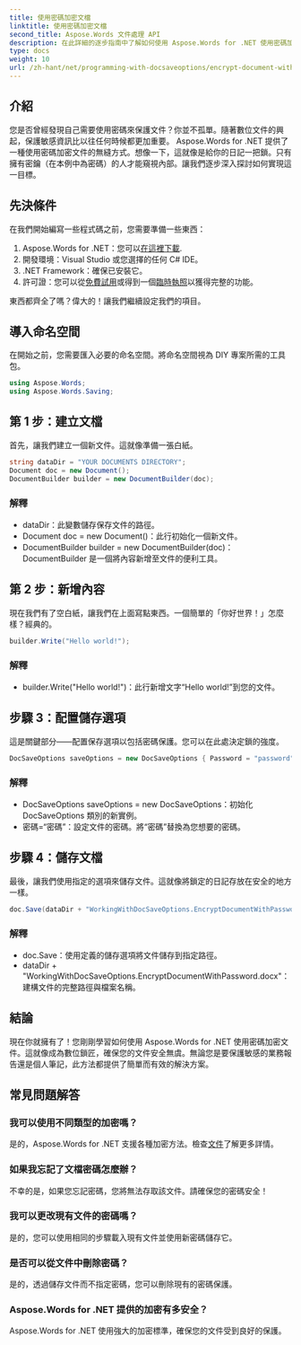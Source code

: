 ```yaml
---
title: 使用密碼加密文檔
linktitle: 使用密碼加密文檔
second_title: Aspose.Words 文件處理 API
description: 在此詳細的逐步指南中了解如何使用 Aspose.Words for .NET 使用密碼加密文件。輕鬆保護您的敏感資訊。
type: docs
weight: 10
url: /zh-hant/net/programming-with-docsaveoptions/encrypt-document-with-password/
---
```

## 介紹

您是否曾經發現自己需要使用密碼來保護文件？你並不孤單。隨著數位文件的興起，保護敏感資訊比以往任何時候都更加重要。 Aspose.Words for .NET 提供了一種使用密碼加密文件的無縫方式。想像一下，這就像是給你的日記一把鎖。只有擁有密鑰（在本例中為密碼）的人才能窺視內部。讓我們逐步深入探討如何實現這一目標。

## 先決條件

在我們開始編寫一些程式碼之前，您需要準備一些東西：
1.  Aspose.Words for .NET：您可以[在這裡下載](https://releases.aspose.com/words/net/).
2. 開發環境：Visual Studio 或您選擇的任何 C# IDE。
3. .NET Framework：確保已安裝它。
4. 許可證：您可以從[免費試用](https://releases.aspose.com/)或得到一個[臨時執照](https://purchase.aspose.com/temporary-license/)以獲得完整的功能。

東西都齊全了嗎？偉大的！讓我們繼續設定我們的項目。

## 導入命名空間

在開始之前，您需要匯入必要的命名空間。將命名空間視為 DIY 專案所需的工具包。

```csharp
using Aspose.Words;
using Aspose.Words.Saving;
```

## 第 1 步：建立文檔

首先，讓我們建立一個新文件。這就像準備一張白紙。

```csharp
string dataDir = "YOUR DOCUMENTS DIRECTORY";
Document doc = new Document();
DocumentBuilder builder = new DocumentBuilder(doc);
```

### 解釋

- dataDir：此變數儲存保存文件的路徑。
- Document doc = new Document()：此行初始化一個新文件。
- DocumentBuilder builder = new DocumentBuilder(doc)：DocumentBuilder 是一個將內容新增至文件的便利工具。

## 第 2 步：新增內容

現在我們有了空白紙，讓我們在上面寫點東西。一個簡單的「你好世界！」怎麼樣？經典的。

```csharp
builder.Write("Hello world!");
```

### 解釋

- builder.Write("Hello world!")：此行新增文字“Hello world!”到您的文件。

## 步驟 3：配置儲存選項

這是關鍵部分——配置保存選項以包括密碼保護。您可以在此處決定鎖的強度。

```csharp
DocSaveOptions saveOptions = new DocSaveOptions { Password = "password" };
```

### 解釋

- DocSaveOptions saveOptions = new DocSaveOptions：初始化 DocSaveOptions 類別的新實例。
- 密碼=“密碼”：設定文件的密碼。將“密碼”替換為您想要的密碼。

## 步驟 4：儲存文檔

最後，讓我們使用指定的選項來儲存文件。這就像將鎖定的日記存放在安全的地方一樣。

```csharp
doc.Save(dataDir + "WorkingWithDocSaveOptions.EncryptDocumentWithPassword.docx", saveOptions);
```

### 解釋

- doc.Save：使用定義的儲存選項將文件儲存到指定路徑。
- dataDir + "WorkingWithDocSaveOptions.EncryptDocumentWithPassword.docx"：建構文件的完整路徑與檔案名稱。

## 結論

現在你就擁有了！您剛剛學習如何使用 Aspose.Words for .NET 使用密碼加密文件。這就像成為數位鎖匠，確保您的文件安全無虞。無論您是要保護敏感的業務報告還是個人筆記，此方法都提供了簡單而有效的解決方案。

## 常見問題解答

### 我可以使用不同類型的加密嗎？
是的，Aspose.Words for .NET 支援各種加密方法。檢查[文件](https://reference.aspose.com/words/net/)了解更多詳情。

### 如果我忘記了文檔密碼怎麼辦？
不幸的是，如果您忘記密碼，您將無法存取該文件。請確保您的密碼安全！

### 我可以更改現有文件的密碼嗎？
是的，您可以使用相同的步驟載入現有文件並使用新密碼儲存它。

### 是否可以從文件中刪除密碼？
是的，透過儲存文件而不指定密碼，您可以刪除現有的密碼保護。

### Aspose.Words for .NET 提供的加密有多安全？
Aspose.Words for .NET 使用強大的加密標準，確保您的文件受到良好的保護。
